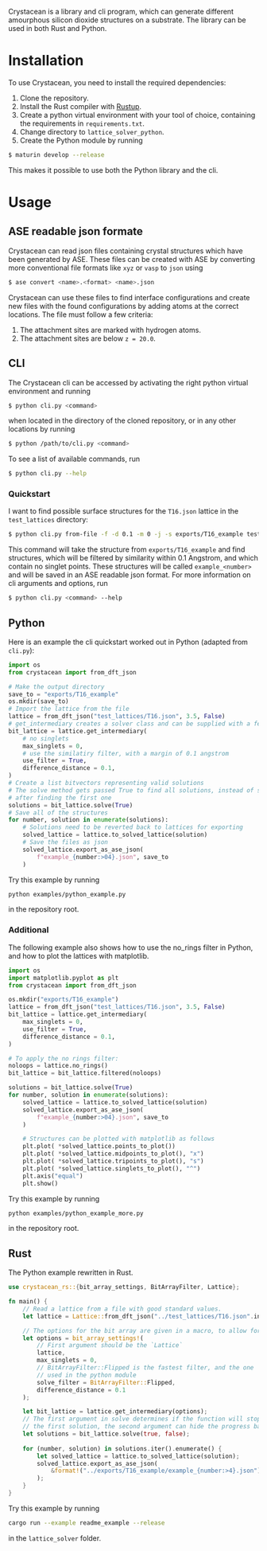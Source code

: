 Crystacean is a library and cli program, which can generate different amourphous silicon dioxide structures on a substrate. The library can be used in both Rust and Python. 

# Installation
To use Crystacean, you need to install the required dependencies:
1. Clone the repository.
1. Install the Rust compiler with [Rustup](https://www.rust-lang.org/tools/install).
1. Create a python virtual environment with your tool of choice, containing the requirements in `requirements.txt`.
1. Change directory to `lattice_solver_python`.
1. Create the Python module by running
```bash
$ maturin develop --release
```
This makes it possible to use both the Python library and the cli.

# Usage

## ASE readable json formate
Crystacean can read json files containing crystal structures which have been generated by ASE. These files can be created with ASE by converting more conventional file formats like `xyz` or `vasp` to `json` using 
```bash
$ ase convert <name>.<format> <name>.json
```
Crystacean can use these files to find interface configurations and create new files with the found configurations by adding atoms at the correct locations. The file must follow a few criteria:
1. The attachment sites are marked with hydrogen atoms.
1. The attachment sites are below `z = 20.0`.

## CLI
The Crystacean cli can be accessed by activating the right python virtual environment and running
```bash
$ python cli.py <command>
```
when located in the directory of the cloned repository, or in any other locations by running
```bash
$ python /path/to/cli.py <command>
```
To see a list of available commands, run
```bash
$ python cli.py --help
```

### Quickstart
I want to find possible surface structures for the `T16.json` lattice in the `test_lattices` directory:
```bash
$ python cli.py from-file -f -d 0.1 -m 0 -j -s exports/T16_example test_lattices/T16.json example
```
This command will take the structure from `exports/T16_example` and find structures, which will be filtered by similarity within 0.1 Angstrom, and which contain no singlet points. These structures will be called `example_<number>` and will be saved in an ASE readable json format. For more information on cli arguments and options, run
```bash
$ python cli.py <command> --help
```

## Python 
Here is an example the cli quickstart worked out in Python (adapted from `cli.py`):
```python
import os
from crystacean import from_dft_json

# Make the output directory
save_to = "exports/T16_example"
os.mkdir(save_to)
# Import the lattice from the file
lattice = from_dft_json("test_lattices/T16.json", 3.5, False)
# get_intermediary creates a solver class and can be supplied with a few options
bit_lattice = lattice.get_intermediary(
    # no singlets
    max_singlets = 0,
    # use the similatiry filter, with a margin of 0.1 angstrom
    use_filter = True,
    difference_distance = 0.1,
)
# Create a list bitvectors representing valid solutions
# The solve method gets passed True to find all solutions, instead of stopping
# after finding the first one
solutions = bit_lattice.solve(True)
# Save all of the structures
for number, solution in enumerate(solutions):
    # Solutions need to be reverted back to lattices for exporting
    solved_lattice = lattice.to_solved_lattice(solution)
    # Save the files as json
    solved_lattice.export_as_ase_json(
        f"example_{number:>04}.json", save_to
    )
```
Try this example by running
```bash
python examples/python_example.py
```
in the repository root.

### Additional
The following example also shows how to use the no_rings filter in Python, and how to plot the lattices with matplotlib.
```python
import os
import matplotlib.pyplot as plt
from crystacean import from_dft_json

os.mkdir("exports/T16_example")
lattice = from_dft_json("test_lattices/T16.json", 3.5, False)
bit_lattice = lattice.get_intermediary(
    max_singlets = 0,
    use_filter = True,
    difference_distance = 0.1,
)

# To apply the no rings filter:
noloops = lattice.no_rings()
bit_lattice = bit_lattice.filtered(noloops)

solutions = bit_lattice.solve(True)
for number, solution in enumerate(solutions):
    solved_lattice = lattice.to_solved_lattice(solution)
    solved_lattice.export_as_ase_json(
        f"example_{number:>04}.json", save_to
    )

    # Structures can be plotted with matplotlib as follows
    plt.plot( *solved_lattice.points_to_plot())
    plt.plot( *solved_lattice.midpoints_to_plot(), "x")
    plt.plot( *solved_lattice.tripoints_to_plot(), "s")
    plt.plot( *solved_lattice.singlets_to_plot(), "^")
    plt.axis("equal")
    plt.show()
```
Try this example by running
```bash
python examples/python_example_more.py
```
in the repository root.

## Rust
The Python example rewritten in Rust.
```rust
use crystacean_rs::{bit_array_settings, BitArrayFilter, Lattice};

fn main() {
    // Read a lattice from a file with good standard values.
    let lattice = Lattice::from_dft_json("../test_lattices/T16.json".into(), 1.1, true);

    // The options for the bit array are given in a macro, to allow for default values
    let options = bit_array_settings!(
        // First argument should be the `Lattice`
        lattice,
        max_singlets = 0,
        // BitArrayFilter::Flipped is the fastest filter, and the one 
        // used in the python module
        solve_filter = BitArrayFilter::Flipped,
        difference_distance = 0.1
    );

    let bit_lattice = lattice.get_intermediary(options);
    // The first argument in solve determines if the function will stop after finding
    // the first solution, the second argument can hide the progress bar.
    let solutions = bit_lattice.solve(true, false);
    
    for (number, solution) in solutions.iter().enumerate() {
        let solved_lattice = lattice.to_solved_lattice(solution);
        solved_lattice.export_as_ase_json(
            &format!("../exports/T16_example/example_{number:>4}.json")
        );
    }
}
```
Try this example by running
```bash
cargo run --example readme_example --release
```
in the `lattice_solver` folder.